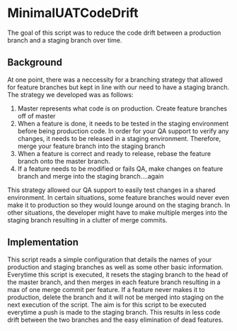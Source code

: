 # MinimalUATCodeDrift

The goal of this script was to reduce the code drift between a production branch and a staging branch over time.

## Background
At one point, there was a neccessity for a branching strategy that allowed for feature branches but kept in line with our need to have a staging branch.
The strategy we developed was as follows:
  1. Master represents what code is on production. Create feature branches off of master
  2. When a feature is done, it needs to be tested in the staging environment before being production code. In order for your QA support to verify any changes, it needs to be released in a staging environment. Therefore, merge your feature branch into the staging branch
  3. When a feature is correct and ready to release, rebase the feature branch onto the master branch.
  4. If a feature needs to be modified or fails QA, make changes on feature branch and merge into the staging branch....again

This strategy allowed our QA support to easily test changes in a shared environment. In certain situations, some feature branches would never even make it to production so they would lounge around on the staging branch. In other situations, the developer might have to make multiple merges into the staging branch resulting in a clutter of merge commits.

## Implementation

This script reads a simple configuration that details the names of your production and staging branches as well as some other basic information. Everytime this script is executed, it resets the staging branch to the head of the master branch, and then merges in each feature branch resulting in a max of one merge commit per feature. If a feature never makes it to production, delete the branch and it will not be merged into staging on the next execution of the script. The aim is for this script to be executed everytime a push is made to the staging branch. This results in less code drift between the two branches and the easy elimination of dead features.

